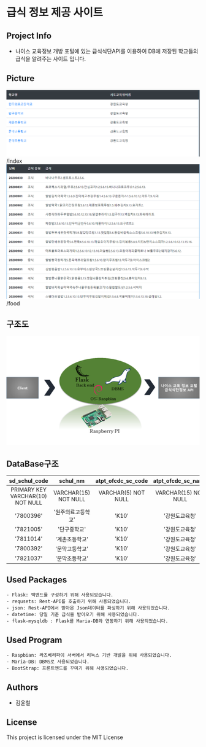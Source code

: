 # 급식 정보 제공 사이트
## Project Info
- 나이스 교육정보 개방 포털에 있는 급식식단API를 이용하여 DB에 저장된 학교들의 급식을 알려주는 사이트 입니다.
## Picture
![index](https://github.com/kimyooncheol/meal_site/blob/master/image/index.PNG?raw=true)<br>
/index<br>
![food](https://github.com/kimyooncheol/meal_site/blob/master/image/meal.PNG?raw=true)<br>
/food<br>
## 구조도
![map](https://github.com/kimyooncheol/meal_site/blob/master/image/meal_map.png?raw=true)<br>
## DataBase구조
|sd_schul_code|schul_nm         |atpt_ofcdc_sc_code|atpt_ofcdc_sc_name|
|:-----------:|:---------------:|:----------------:|:----------------:|
|PRIMARY KEY VARCHAR(10) NOT NULL|VARCHAR(15) NOT NULL|VARCHAR(5) NOT NULL|VARCHAR(15) NOT NULL|
|'7800396'    |'원주의료고등학교' |'K10'            |'강원도교육청'      |
|'7821005'    |'단구중학교'      |'K10'             |'강원도교육청'     |
|'7811014'    |'계촌초등학교'    |'K10'             |'강원도교육청'     |
|'7800392'    |'문막고등학교'    |'K10'             |'강원도교육청'     |
|'7821037'    |'문막초등학교'    |'K10'             |'강원도교육청'     |

## Used Packages
```
- Flask: 백엔드를 구성하기 위해 사용되었습니다.
- requsets: Rest-API를 호출하기 위해 사용되었습니다.
- json: Rest-API에서 받아온 Json데이터를 파싱하기 위해 사용되었습니다.
- datetime: 당일 기준 급식을 받아오기 위해 사용되었습니다.
- flask-mysqldb : Flask를 Maria-DB와 연동하기 위해 사용되었습니다.
```
## Used Program
```
- Raspbian: 라즈베리파이 서버에서 리눅스 기반 개발을 위해 사용되었습니다.
- Maria-DB: DBMS로 사용되었습니다.
- BootStrap: 프론트엔드를 꾸미기 위해 사용되었습니다.
```
## Authors
- 김윤철
## License
This project is licensed under the MIT License
